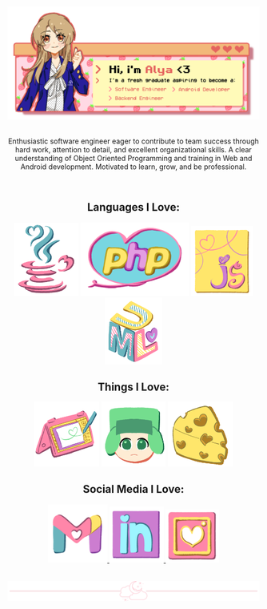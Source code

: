 <div align="center">
  <img src="https://github.com/aylafiryal/aylafiryal/blob/main/assets/github2.png">
    </br></br>
  <p>Enthusiastic software engineer eager to contribute to team success through hard work, attention to detail, and excellent organizational skills. A clear understanding of Object Oriented Programming and training in Web and Android development. Motivated to learn, grow, and be professional.<p>
</div>
</br>

<!-- - Languages I Love: -->
<div align="center">
  <h2>Languages I Love:</h2>
  <img  alt="JAVA" width="129" hight="153" src="https://github.com/aylafiryal/aylafiryal/blob/main/java.png" />
  <img  alt="PHP" width="217" hight="44" src="https://github.com/aylafiryal/aylafiryal/blob/main/assets/php.png" />
  <img  alt="Javascript" width="124" hight="163" src="https://github.com/aylafiryal/aylafiryal/blob/main/assets/javas.png" />
  <img  alt="UML" width="116" hight="164" src="https://github.com/aylafiryal/aylafiryal/blob/main/assets/uml.png" />
</div>

<!-- - Things i Love: -->
<!-- - Object Oriented Programming -->

<div align="center">
  <h2>Things I Love:</h2>
  <img  alt="Draw" width="130" hight="130" src="https://github.com/aylafiryal/aylafiryal/blob/main/assets/draw.png" />
  <img  alt="Kyle Broflovski" width="130" hight="130" src="https://github.com/aylafiryal/aylafiryal/blob/main/assets/kyle.png" />
  <img  alt="Cheese" width="130" hight="130" src="https://github.com/aylafiryal/aylafiryal/blob/main/assets/cheese.png" />
</div>

<!-- - Social Media I Love: -->
<div align="center">
  <h2>Social Media I Love:</h2>
  <a href="mailto:auliafiryalsyarifa@gmail.com">
    <img  alt="Gmail" width="119" hight="143" src="https://github.com/aylafiryal/aylafiryal/blob/main/assets/mail.png" />
  </a>
  <a href="https://www.linkedin.com/in/aylafiryal/">
    <img  alt="Linkedin" width="109" hight="107" src="https://github.com/aylafiryal/aylafiryal/blob/main/assets/ln.png" />
  </a>
  <a href="https://www.instagram.com/aylafiryal/">
    <img  alt="Instagram" width="107" hight="105" src="https://github.com/aylafiryal/aylafiryal/blob/main/assets/ig.png" />
  </a>
</div>
</br>
</br>

<!-- - Divider -->
<div align="center">
  <img src="https://github.com/aylafiryal/aylafiryal/blob/main/assets/tumblr_8b91bfc165b0bc723e19f9c7c4cb41ec_f0c10a35_2048.png">
</div>
